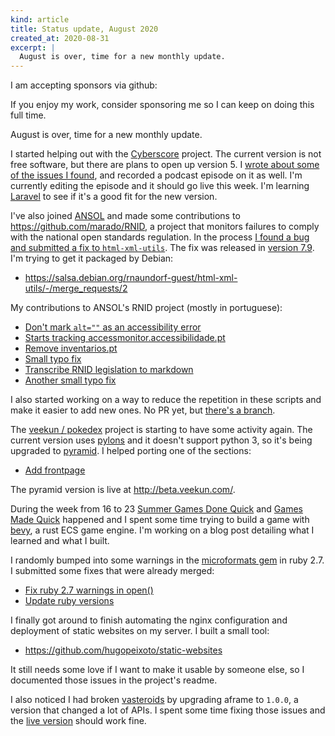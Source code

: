 ```yaml
---
kind: article
title: Status update, August 2020
created_at: 2020-08-31
excerpt: |
  August is over, time for a new monthly update.
---
```


<aside markdown="1">
  I am accepting sponsors via github: <https://github.com/sponsors/hugopeixoto>

  If you enjoy my work, consider sponsoring me so I can keep on doing this full
  time.
</aside>

August is over, time for a new monthly update.

I started helping out with the [Cyberscore](https://cyberscore.me.uk) project.
The current version is not free software, but there are plans to open up
version 5. I [wrote about some of the issues I
found](/articles/knee-deep-in-a-lamp-project.html), and recorded a podcast
episode on it as well. I'm currently editing the episode and it should go live
this week. I'm learning [Laravel](https://laravel.com/) to see if it's a good
fit for the new version.

I've also joined [ANSOL](https://ansol.org/) and made some contributions to
<https://github.com/marado/RNID>, a project that monitors failures to comply
with the national open standards regulation. In the process [I found a bug and
submitted a fix to `html-xml-utils`](/articles/html-xml-utils-fix.html). The
fix was released in [version
7.9](https://www.w3.org/Tools/HTML-XML-utils/ChangeLog). I'm trying to get it
packaged by Debian:

- <https://salsa.debian.org/rnaundorf-guest/html-xml-utils/-/merge_requests/2>

My contributions to ANSOL's RNID project (mostly in portuguese):

- [Don't mark `alt=""` as an accessibility error](https://github.com/marado/RNID/pull/65)
- [Starts tracking accessmonitor.accessibilidade.pt](https://github.com/marado/RNID/pull/64)
- [Remove inventarios.pt](https://github.com/marado/RNID/pull/60)
- [Small typo fix](https://github.com/marado/RNID/pull/59)
- [Transcribe RNID legislation to markdown](https://github.com/marado/RNID/pull/54)
- [Another small typo fix](https://github.com/marado/RNID/pull/53)

I also started working on a way to reduce the repetition in these scripts and
make it easier to add new ones. No PR yet, but [there's a
branch](https://github.com/hugopeixoto/RNID/tree/create-framework).

The [veekun / pokedex](http://veekun.com/) project is starting to have some
activity again. The current version uses
[pylons](https://www.pylonsproject.org/) and it doesn't support python 3, so
it's being upgraded to [pyramid](https://trypyramid.com/). I helped porting one
of the sections:

- [Add frontpage](https://github.com/magical/spline-pokedex/pull/1)

The pyramid version is live at <http://beta.veekun.com/>.

During the week from 16 to 23 [Summer Games Done
Quick](https://gamesdonequick.com/) and [Games Made
Quick](https://itch.io/jam/games-made-quick-four-plus) happened and I spent
some time trying to build a game with [bevy](bevyengine.org/), a rust ECS game
engine. I'm working on a blog post detailing what I learned and what I built.

I randomly bumped into some warnings in the [microformats
gem](https://github.com/microformats/microformats-ruby) in ruby 2.7. I
submitted some fixes that were already merged:

- [Fix ruby 2.7 warnings in open()](https://github.com/microformats/microformats-ruby/pull/114)
- [Update ruby versions](https://github.com/microformats/microformats-ruby/pull/115)

I finally got around to finish automating the nginx configuration and
deployment of static websites on my server. I built a small tool:

- <https://github.com/hugopeixoto/static-websites>

It still needs some love if I want to make it usable by someone else, so I
documented those issues in the project's readme.

I also noticed I had broken
[vasteroids](https://github.com/lifeonmarspt/vasteroids) by upgrading aframe to
`1.0.0`, a version that changed a lot of APIs. I spent some time fixing those
issues and the [live version](https://vasteroids.lifeonmars.pt/) should work
fine.

